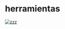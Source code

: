 # herramientas
[![zzz](https://www.svgrepo.com/show/437374/zzz.svg)](https://class.utp.edu.pe/student/courses/73ab8375-b76b-5358-8865-81695b2f5066/section/0cfbcb07-a179-5cd6-a248-e3c809eda5b9/announcements)
